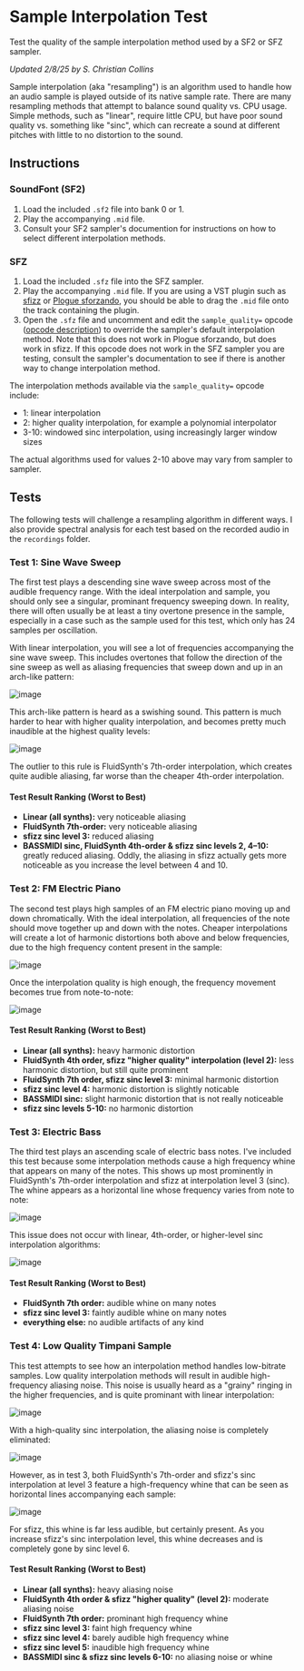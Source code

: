 # Sample Interpolation Test
Test the quality of the sample interpolation method used by a SF2 or SFZ sampler.

*Updated 2/8/25 by S. Christian Collins*

Sample interpolation (aka "resampling") is an algorithm used to handle how an audio sample is played outside of its native sample rate. There are many resampling methods that attempt to balance sound quality vs. CPU usage. Simple methods, such as "linear", require little CPU, but have poor sound quality vs. something like "sinc", which can recreate a sound at different pitches with little to no distortion to the sound.

## Instructions

### SoundFont (SF2)

1. Load the included `.sf2` file into bank 0 or 1.
2. Play the accompanying `.mid` file.
3. Consult your SF2 sampler's documention for instructions on how to select different interpolation methods.

### SFZ

1. Load the included `.sfz` file into the SFZ sampler.
2. Play the accompanying `.mid` file. If you are using a VST plugin such as [sfizz](https://github.com/sfztools/sfizz) or [Plogue sforzando](https://www.plogue.com/products/sforzando.html), you should be able to drag the `.mid` file onto the track containing the plugin.
3. Open the `.sfz` file and uncomment and edit the `sample_quality=` opcode ([opcode description](https://sfzformat.com/opcodes/sample_quality/)) to override the sampler's default interpolation method. Note that this does not work in Plogue sforzando, but does work in sfizz. If this opcode does not work in the SFZ sampler you are testing, consult the sampler's documentation to see if there is another way to change interpolation method.

The interpolation methods available via the `sample_quality=` opcode include:

* 1: linear interpolation
* 2: higher quality interpolation, for example a polynomial interpolator
* 3-10: windowed sinc interpolation, using increasingly larger window sizes

The actual algorithms used for values 2-10 above may vary from sampler to sampler.

## Tests

The following tests will challenge a resampling algorithm in different ways. I also provide spectral analysis for each test based on the recorded audio in the `recordings` folder.

### Test 1: Sine Wave Sweep

The first test plays a descending sine wave sweep across most of the audible frequency range. With the ideal interpolation and sample, you should only see a singular, prominant frequency sweeping down. In reality, there will often usually be at least a tiny overtone presence in the sample, especially in a case such as the sample used for this test, which only has 24 samples per oscillation.

With linear interpolation, you will see a lot of frequencies accompanying the sine wave sweep. This includes overtones that follow the direction of the sine sweep as well as aliasing frequencies that sweep down and up in an arch-like pattern:

![image](images/test1-bassmidi-linear.png)

This arch-like pattern is heard as a swishing sound. This pattern is much harder to hear with higher quality interpolation, and becomes pretty much inaudible at the highest quality levels:

![image](images/test1-sfizz-sinc6.png)

The outlier to this rule is FluidSynth's 7th-order interpolation, which creates quite audible aliasing, far worse than the cheaper 4th-order interpolation.

#### Test Result Ranking (Worst to Best)

* **Linear (all synths):** very noticeable aliasing
* **FluidSynth 7th-order:** very noticeable aliasing
* **sfizz sinc level 3:** reduced aliasing
* **BASSMIDI sinc, FluidSynth 4th-order & sfizz sinc levels 2, 4–10:** greatly reduced aliasing. Oddly, the aliasing in sfizz actually gets more noticeable as you increase the level between 4 and 10.

### Test 2: FM Electric Piano

The second test plays high samples of an FM electric piano moving up and down chromatically. With the ideal interpolation, all frequencies of the note should move together up and down with the notes. Cheaper interpolations will create a lot of harmonic distortions both above and below frequencies, due to the high frequency content present in the sample:

![image](images/test2-bassmidi-linear.png)

Once the interpolation quality is high enough, the frequency movement becomes true from note-to-note:

![image](images/test2-sfizz-sinc5.png)

#### Test Result Ranking (Worst to Best)

* **Linear (all synths):** heavy harmonic distortion
* **FluidSynth 4th order, sfizz "higher quality" interpolation (level 2):** less harmonic distortion, but still quite prominent
* **FluidSynth 7th order, sfizz sinc level 3:** minimal harmonic distortion
* **sfizz sinc level 4:** harmonic distortion is slightly noticable
* **BASSMIDI sinc:** slight harmonic distortion that is not really noticeable
* **sfizz sinc levels 5-10:** no harmonic distortion

### Test 3: Electric Bass

The third test plays an ascending scale of electric bass notes. I've included this test because some interpolation methods cause a high frequency whine that appears on many of the notes. This shows up most prominently in FluidSynth's 7th-order interpolation and sfizz at interpolation level 3 (sinc). The whine appears as a horizontal line whose frequency varies from note to note:

![image](images/test3-fluidsynth-7thorder&sfizz-sinc3.png)

This issue does not occur with linear, 4th-order, or higher-level sinc interpolation algorithms:

![image](images/test3-sfizz-sinc4.png)

#### Test Result Ranking (Worst to Best)

* **FluidSynth 7th order:** audible whine on many notes
* **sfizz sinc level 3:** faintly audible whine on many notes
* **everything else:** no audible artifacts of any kind

### Test 4: Low Quality Timpani Sample

This test attempts to see how an interpolation method handles low-bitrate samples. Low quality interpolation methods will result in audible high-frequency aliasing noise. This noise is usually heard as a "grainy" ringing in the higher frequencies, and is quite prominant with linear interpolation:

![image](images/test4-bassmidi-linear.png)

With a high-quality sinc interpolation, the aliasing noise is completely eliminated:

![image](images/test4-bassmidi-sinc.png)

However, as in test 3, both FluidSynth's 7th-order and sfizz's sinc interpolation at level 3 feature a high-frequency whine that can be seen as horizontal lines accompanying each sample:

![image](images/test4-fluidsynth-7thorder&sfizz-sinc3.png)

For sfizz, this whine is far less audible, but certainly present. As you increase sfizz's sinc interpolation level, this whine decreases and is completely gone by sinc level 6.

#### Test Result Ranking (Worst to Best)

* **Linear (all synths):** heavy aliasing noise
* **FluidSynth 4th order & sfizz "higher quality" (level 2):** moderate aliasing noise
* **FluidSynth 7th order:** prominant high frequency whine
* **sfizz sinc level 3:** faint high frequency whine
* **sfizz sinc level 4:** barely audible high frequency whine
* **sfizz sinc level 5:** inaudible high frequency whine
* **BASSMIDI sinc & sfizz sinc levels 6-10:** no aliasing noise or whine

